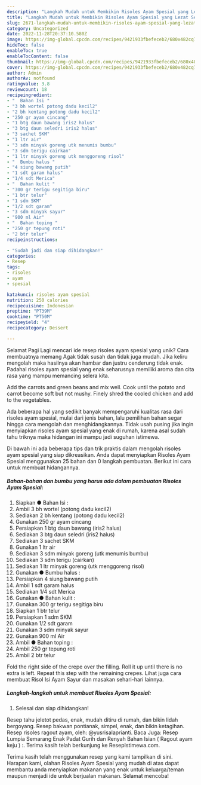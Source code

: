 ```yaml
---
description: "Langkah Mudah untuk Membikin Risoles Ayam Spesial yang Lezat Sekali, Mantap"
title: "Langkah Mudah untuk Membikin Risoles Ayam Spesial yang Lezat Sekali, Mantap"
slug: 2671-langkah-mudah-untuk-membikin-risoles-ayam-spesial-yang-lezat-sekali-mantap
category: Uncategorized
date: 2022-11-28T20:37:10.580Z
image: https://img-global.cpcdn.com/recipes/9421933fbefeceb2/680x482cq70/risoles-ayam-spesial-foto-resep-utama.jpg
hideToc: false
enableToc: true
enableTocContent: false
thumbnail: https://img-global.cpcdn.com/recipes/9421933fbefeceb2/680x482cq70/risoles-ayam-spesial-foto-resep-utama.jpg
cover: https://img-global.cpcdn.com/recipes/9421933fbefeceb2/680x482cq70/risoles-ayam-spesial-foto-resep-utama.jpg
author: Admin
authorAv: notfound
ratingvalue: 3.8
reviewcount: 18
recipeingredient:
- "  Bahan Isi "
- "3 bh wortel potong dadu kecil2"
- "2 bh kentang potong dadu kecil2"
- "250 gr ayam cincang"
- "1 btg daun bawang iris2 halus"
- "3 btg daun seledri iris2 halus"
- "3 sachet SKM"
- "1 ltr air"
- "3 sdm minyak goreng utk menumis bumbu"
- "3 sdm terigu cairkan"
- "1 ltr minyak goreng utk menggoreng risol"
- "  Bumbu halus "
- "4 siung bawang putih"
- "1 sdt garam halus"
- "1/4 sdt Merica"
- "  Bahan kulit "
- "300 gr terigu segitiga biru"
- "1 btr telur"
- "1 sdm SKM"
- "1/2 sdt garam"
- "3 sdm minyak sayur"
- "900 ml Air"
- "  Bahan toping "
- "250 gr tepung roti"
- "2 btr telur"
recipeinstructions:

- "Sudah jadi dan siap dihidangkan!"
categories:
- Resep
tags:
- risoles
- ayam
- spesial

katakunci: risoles ayam spesial 
nutrition: 250 calories
recipecuisine: Indonesian
preptime: "PT39M"
cooktime: "PT50M"
recipeyield: "4"
recipecategory: Dessert

---
```



Selamat Pagi Lagi mencari ide resep risoles ayam spesial yang unik? Cara membuatnya memang Agak tidak susah dan tidak juga mudah. Jika keliru mengolah maka hasilnya akan hambar dan justru cenderung tidak enak. Padahal risoles ayam spesial yang enak seharusnya memiliki aroma dan cita rasa yang mampu memancing selera kita.


Add the carrots and green beans and mix well. Cook until the potato and carrot become soft but not mushy. Finely shred the cooled chicken and add to the vegetables.

Ada beberapa hal yang sedikit banyak mempengaruhi kualitas rasa dari risoles ayam spesial, mulai dari jenis bahan, lalu pemilihan bahan segar hingga cara mengolah dan menghidangkannya. Tidak usah pusing jika ingin menyiapkan risoles ayam spesial yang enak di rumah, karena asal sudah tahu triknya maka hidangan ini mampu jadi suguhan istimewa.


Di bawah ini ada beberapa tips dan trik praktis dalam mengolah risoles ayam spesial yang siap dikreasikan. Anda dapat menyiapkan Risoles Ayam Spesial menggunakan 25 bahan dan 0 langkah pembuatan. Berikut ini cara untuk membuat hidangannya.

<!--inarticleads1-->

##### Bahan-bahan dan bumbu yang harus ada dalam pembuatan Risoles Ayam Spesial:

1. Siapkan  ● Bahan Isi :
1. Ambil 3 bh wortel (potong dadu kecil2)
1. Sediakan 2 bh kentang (potong dadu kecil2)
1. Gunakan 250 gr ayam cincang
1. Persiapkan 1 btg daun bawang (iris2 halus)
1. Sediakan 3 btg daun seledri (iris2 halus)
1. Sediakan 3 sachet SKM
1. Gunakan 1 ltr air
1. Sediakan 3 sdm minyak goreng (utk menumis bumbu)
1. Sediakan 3 sdm terigu (cairkan)
1. Sediakan 1 ltr minyak goreng (utk menggoreng risol)
1. Gunakan  ● Bumbu halus :
1. Persiapkan 4 siung bawang putih
1. Ambil 1 sdt garam halus
1. Sediakan 1/4 sdt Merica
1. Gunakan  ● Bahan kulit :
1. Gunakan 300 gr terigu segitiga biru
1. Siapkan 1 btr telur
1. Persiapkan 1 sdm SKM
1. Gunakan 1/2 sdt garam
1. Gunakan 3 sdm minyak sayur
1. Gunakan 900 ml Air
1. Ambil  ● Bahan toping :
1. Ambil 250 gr tepung roti
1. Ambil 2 btr telur


Fold the right side of the crepe over the filling. Roll it up until there is no extra is left. Repeat this step with the remaining crepes. Lihat juga cara membuat Risol Isi Ayam Sayur dan masakan sehari-hari lainnya. 

<!--inarticleads2-->

##### Langkah-langkah untuk membuat Risoles Ayam Spesial:


1. Selesai dan siap dihidangkan!

Resep tahu jeletot pedas, enak, mudah ditiru di rumah, dan bikin lidah bergoyang. Resep bakwan pontianak, simpel, enak, dan bikin ketagihan. Resep risoles ragout ayam, oleh: @yusrisalaprianti. Baca Juga: Resep Lumpia Semarang Enak Padat Gurih dan Renyah Bahan Isian ( Ragout ayam keju ) :. Terima kasih telah berkunjung ke ResepIstimewa.com. 

Terima kasih telah menggunakan resep yang kami tampilkan di sini. Harapan kami, olahan Risoles Ayam Spesial yang mudah di atas dapat membantu anda menyiapkan makanan yang enak untuk keluarga/teman maupun menjadi ide untuk berjualan makanan. Selamat mencoba!

